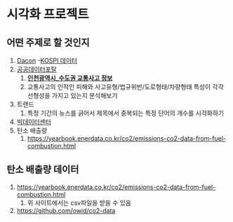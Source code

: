 # 시각화 프로젝트

## 어떤 주제로 할 것인지
1. [Dacon](https://dacon.io/)
    -[KOSPI 데이터](https://dacon.io/competitions/official/235980/data)
2. [공공데이터포탈](https://www.data.go.kr/)
    1. [**인천광역시_수도권 교통사고 정보**](https://www.data.go.kr/data/15065733/openapi.do)
    2. 교통사고의 인적인 피해와 사고유형/법규위반/도로형태/차량형태 특성이 각각 선형성을 가지고 있는지 분석해보기
3. 트랜드
    1. 특정 기간의 뉴스를 긁어서 제목에서 중복되는 특정 단어의 개수를 시각화하기
4. [빅데이터센터](https://kbig.kr/portal/kbig/datacube.page)
5. 탄소 배출량
    1. https://yearbook.enerdata.co.kr/co2/emissions-co2-data-from-fuel-combustion.html



## 탄소 배출량 데이터

1. https://yearbook.enerdata.co.kr/co2/emissions-co2-data-from-fuel-combustion.html
   1. 위 사이트에서는 csv파일을 받을 수 있음
2. https://github.com/owid/co2-data





